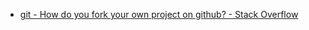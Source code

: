 * [git - How do you fork your own project on github? - Stack Overflow](https://stackoverflow.com/questions/10963878/how-do-you-fork-your-own-project-on-github)
